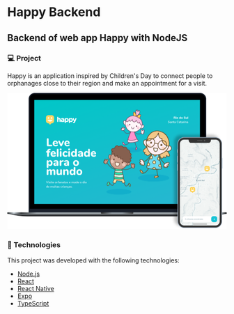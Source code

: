 # Happy Backend
## Backend of web app Happy with NodeJS

### :computer: Project
Happy is an application inspired by Children's Day to connect people to orphanages close to their region and make an appointment for a visit.

![imagem happy](https://github.com/plz09/Happy-Backend/blob/master/happy.png)

### :rocket: Technologies
This project was developed with the following technologies:
* [Node.js](https://nodejs.org/en/)
* [React](https://reactjs.org/)
* [React Native](https://reactnative.dev/)
* [Expo](https://expo.io/)
* [TypeScript](https://www.typescriptlang.org/)

